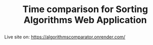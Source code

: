 # <p align="center">Time comparison for Sorting Algorithms Web Application

Live site on: https://algorithmscomparator.onrender.com/


